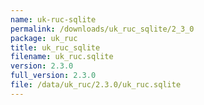 ```yaml
---
name: uk-ruc-sqlite
permalink: /downloads/uk_ruc_sqlite/2_3_0
package: uk_ruc
title: uk_ruc_sqlite
filename: uk_ruc.sqlite
version: 2.3.0
full_version: 2.3.0
file: /data/uk_ruc/2.3.0/uk_ruc.sqlite
---
```

